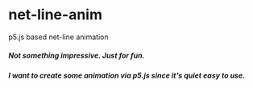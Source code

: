 # net-line-anim
p5.js based net-line animation

##### Not something impressive. Just for fun. 
##### I want to create some animation via p5.js since it's quiet easy to use.